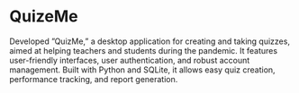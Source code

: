 # QuizeMe
Developed ”QuizMe,” a desktop application for creating and taking quizzes, aimed at helping teachers and students during the pandemic. It features user-friendly interfaces, user authentication, and robust account management. Built with Python and SQLite, it allows easy quiz creation, performance tracking, and report generation. 
